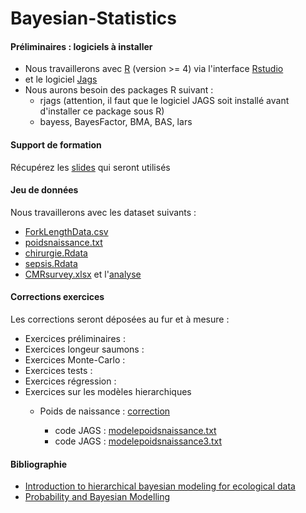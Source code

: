 # Bayesian-Statistics

<h4>Préliminaires : logiciels à installer</h4>
        <p>
        <ul>
            <li>Nous travaillerons avec <a href="https://www.r-project.org" target="new">R</a> (version >= 4) via l'interface <a href="https://www.rstudio.com/products/rstudio/download/" target="new">Rstudio</a></li>
            <li>et le logiciel <a href="http://sourceforge.net/projects/mcmc-jags/" target="new">Jags</a></li>
            <li>Nous aurons besoin des packages R suivant :
            <ul>
              <li>rjags (attention, il faut que le logiciel JAGS soit installé avant d'installer ce package sous R)</li>
              <li>bayess, BayesFactor, BMA, BAS, lars</li>
            </ul>
        </ul>
        </p>

<h4>Support de formation</h4>
        <p>Récupérez les <a href="Statistique-Bayesienne.pdf" target="new">slides</a> qui seront utilisés<!--, et la <a href="Statistique-Bayesienne-annoté.pdf" target="new">version annotée</a> pendant la formation --></p>
        <!--<p>Les notes manuscrites de la formation sont <a href="2023-05-NotesFormationStatBayes.pdf" target="new">ici</a></p>-->
<h4>Jeu de donn&eacute;es</h4>
        <p>Nous travaillerons avec les dataset suivants :
        <ul>
            <li><a href="ForkLengthData.csv">ForkLengthData.csv</a></li>
            <li><a href="poidsnaissance.txt">poidsnaissance.txt</a></li>
            <li><a href="chirurgie.Rdata">chirurgie.Rdata</a></li>
            <li><a href="sepsis.Rdata">sepsis.Rdata</a></li>
            <li><a href="CMRsurvey.xlsx">CMRsurvey.xlsx</a> et l'<a href="CMRsurvey-Analysis.pdf">analyse </a></li>
        </ul>
        </p>
<h4>Corrections exercices</h4>
        <p> Les corrections seront déposées au fur et à mesure :
        <ul>
           <li>Exercices préliminaires :  <!--<a href="Exercices-Prelim.pdf" target="new">correction</a>--></li>
           <li>Exercices longeur saumons : <!--<a href="Exercices-Poissons.pdf" target="new">correction</a>--> </li>
           <li>Exercices Monte-Carlo : <!--<a href="Exercices-MonteCarlo.pdf" target="new">correction</a>--></li>
           <li>Exercices tests :  <!--<a href="Exercices-Tests.pdf" target="new">correction</a>--></li>
           <li>Exercices régression : <!--<a href="Exercices-Regression.pdf" target="new">correction</a>--> </li>
           <!--<li>Exercices régression Prostate :  <a href="Exercices-Prostate.pdf" target="new">correction</a></li>-->
          <li>Exercices sur les modèles hierarchiques</li>
           <ul>
              <li>Poids de naissance : <a href="PoidsNaissance-CETIAT.pdf">correction</a></li>
              <ul>
                                          <li>code JAGS : <a href="modelepoidsnaissance.txt">modelepoidsnaissance.txt</a></li>
                                       <!--<li>code JAGS : <a href="modelepoidsnaissance2.txt">modelepoidsnaissance2.txt</a></li>-->
                                        <li>code JAGS : <a href="modelepoidsnaissance3.txt">modelepoidsnaissance3.txt</a></li>
                                       <!--<li>code JAGS : <a href="modelepoidsnaissance4.txt">modelepoidsnaissance4.txt</a></li>-->
                                       <!--<li>code JAGS : <a href="modelepoidsnaissance5.txt">modelepoidsnaissance5.txt</a></li>-->
                                       <!--<li>code JAGS : <a href="modelepoidsnaissance6.txt">modelepoidsnaissance6.txt</a></li>-->
              </ul>
              <!--<li>Données chirurgie : <a href="Chirurgie.pdf">correction</a></li>-->
              <ul>
                                      <!--<li>code JAGS : <a href="modelechirurgie.txt">modelechirurgie.txt</a></li>-->
                                      <!--<li>code JAGS : <a href="modelechirurgie2.txt">modelechirurgie2.txt</a></li>-->
                                      <!--<li>code JAGS : <a href="modelechirurgie3.txt">modelechirurgie3.txt</a></li>-->
              </ul>
              <!--<li>Méta analyse : <a href="MetaAnalyse.pdf">correction</a></li>-->
              <ul>
                                      <!--<li>code JAGS : <a href="metaanalyse.txt">metaanalyse.txt</a></li>-->
                                      <!--<li>code JAGS : <a href="metaanalyse2.txt">metaanalyse2.txt</a></li>-->
              </ul>
              <!--<li>Analyse Capture-Mark-Recapture : <!--<a href="capture-mark-recapture.pdf">correction</a>--></li>
              <ul>
                                      <!--<li>code JAGS : <a href="CMR.txt">CMR.txt</a></li>-->
              </ul>
           </ul>
        </ul>
        </p>
        
                    
<h4>Bibliographie</h4>
          <p>
          <ul>
           <li><a href="http://sirs.agrocampus-ouest.fr/bayes_V2/index.html" target="new">Introduction to hierarchical bayesian modeling for ecological data</a></li>
             <li><a href="https://bayesball.github.io/BOOK/probability-a-measurement-of-uncertainty.html" target="new">Probability and Bayesian Modelling</a></li>
             </ul>
            </p>

